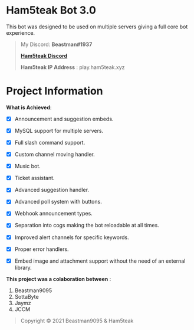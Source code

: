 # Ham5teak Bot 3.0

This bot was designed to be used on multiple servers giving a full core bot experience.

> My Discord: **Beastman#1937**
> 
> [**Ham5teak Discord**](https://discord.gg/6mn49CtPfP)
> 
> **Ham5teak IP Address** : play.ham5teak.xyz


# Project Information
**What is Achieved**:
- [x] Announcement and suggestion embeds.
- [x] MySQL support for multiple servers.
- [x] Full slash command support.
- [x] Custom channel moving handler.
- [x] Music bot.
- [x] Ticket assistant.
- [x] Advanced suggestion handler.
- [x] Advanced poll system with buttons.
- [x] Webhook announcement types.
- [x] Separation into cogs making the bot reloadable at all times.
- [x] Improved alert channels for specific keywords.
- [x] Proper error handlers.
- [x] Embed image and attachment support without the need of an external library.


**This project was a colaboration between** :
1. Beastman9095
2. SottaByte
3. Jaymz
4. JCCM

> Copyright © 2021 Beastman9095 & Ham5teak 

